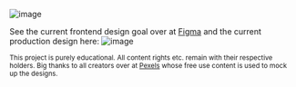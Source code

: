 ![image](https://user-images.githubusercontent.com/48943807/191544803-817105a1-8529-42cd-9aad-0842af3fb3ba.png)

See the current frontend design goal over at [Figma](https://www.figma.com/proto/aojSAyqTbrkbcIo2SFdRvZ/Swiftgram) and the current production design here:
![image](https://user-images.githubusercontent.com/48943807/192796714-58a899a9-6a99-4174-9b90-5e8be24e2ece.png)


<sub>This project is purely educational. All content rights etc. remain with their respective holders. Big thanks to all creators over at [Pexels](https://www.pexels.com) whose free use content is used to mock up the designs.
